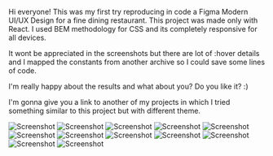 Hi everyone! This was my first try reproducing in code a Figma Modern UI/UX Design for a fine dining restaurant. This project was made only with React. I used BEM methodology for CSS and its completely responsive for all devices.

It wont be appreciated in the screenshots but there are lot of :hover details and I mapped the constants from another archive so I could save some lines of code.

I'm really happy about the results and what about you? Do you like it? :)

I'm gonna give you a link to another of my projects in which I tried something similar to this project but with different theme.

![Screenshot](https://user-images.githubusercontent.com/91147992/153452621-2c1cc510-dd59-4376-8570-c88bd4c1d1ab.png)
![Screenshot](https://user-images.githubusercontent.com/91147992/153452609-42250185-df12-420b-ad99-84e165c5f535.png)
![Screenshot](https://user-images.githubusercontent.com/91147992/153452608-88429c0b-eead-4820-a7f4-3cda62e84839.png)
![Screenshot](https://user-images.githubusercontent.com/91147992/153452606-95cc4344-75a6-4a99-b96a-94c142f9c1bf.png)
![Screenshot](https://user-images.githubusercontent.com/91147992/153452592-3559f71f-76f8-40f7-95b3-4ccfcc4da325.png)
![Screenshot](https://user-images.githubusercontent.com/91147992/153453639-8c70be4a-4061-4f01-b4ce-e322c4e5f5a2.png)
![Screenshot](https://user-images.githubusercontent.com/91147992/153452578-07312484-4830-4337-881e-606e251da8fa.png)
![Screenshot](https://user-images.githubusercontent.com/91147992/153452566-63dac025-a6aa-45f7-bd3e-44506a59af06.png)
![Screenshot](https://user-images.githubusercontent.com/91147992/153452553-5102eb1b-9757-4a85-a34f-c370d6cde753.png)
![Screenshot](https://user-images.githubusercontent.com/91147992/153452539-c7880a74-4ae2-471b-9bf2-62d4329d40ea.png)
![Screenshot](https://user-images.githubusercontent.com/91147992/153452532-c534d279-a9c6-42ee-a33f-b20b10e3907f.png)
![Screenshot](https://user-images.githubusercontent.com/91147992/153452525-b70d5944-ee15-4b14-b3c7-62be75eb593e.png)

